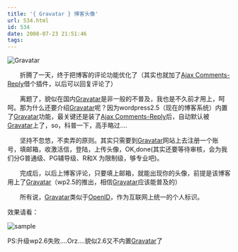```yaml
---
title: '{ Gravatar } 博客头像'
url: 534.html
id: 534
date: 2008-07-23 21:51:46
tags:
---
```


![Gravatar](http://cai13.info/blog_pic/2008/07/gravatar.jpg)

　　折腾了一天，终于把博客的评论功能优化了（其实也就加了[Ajax Comments-Reply](http://zhiqiang.org/blog/plugin/ajaxcomment)借个插件，以后可以回复评论了）

　　离题了，貌似在国内[Gravatar](http://www.gravatar.com)是非一般的不普及，我也是不久前才用上，呵呵。那为什么还要介绍[Gravatar](http://www.gravatar.com)呢？因为wordpress2.5（现在的博客系统）内置了[Gravatar](http://www.gravatar.com)功能，最关键还是装了[Ajax Comments-Reply](http://zhiqiang.org/blog/plugin/ajaxcomment)后，自动默认被[Gravatar](http://www.gravatar.com)上了，so，科普一下，高手略过....

　　坚持不忽悠，不卖弄的原则。其实只需要到[Gravatar](http://www.gravatar.com)网站上去注册一个账号，填邮箱，收激活信，登陆，上传头像，OK,done(其实还要等待审核，会为我们分G普通级、PG辅导级、R和X 为限制级，够专业吧)。

　　完成后，以后上博客评论，只要填上邮箱，就能出现你的头像，前提是该博客用上了[Gravatar](http://www.gravatar.com)（wp2.5的推出，相信[Gravatar](http://www.gravatar.com)应该能普及的）

　　所有说，[Gravatar](http://www.gravatar.com)类似于[OpenID](http://openid.net/what/ "OpenID")，作为互联网上统一的个人标识。

效果请看：

![sample](http://cai13.info/blog_pic/2008/07/sample.jpg)

PS:升级wp2.6失败....Orz....貌似2.6又不内置[Gravatar](http://www.gravatar.com)了